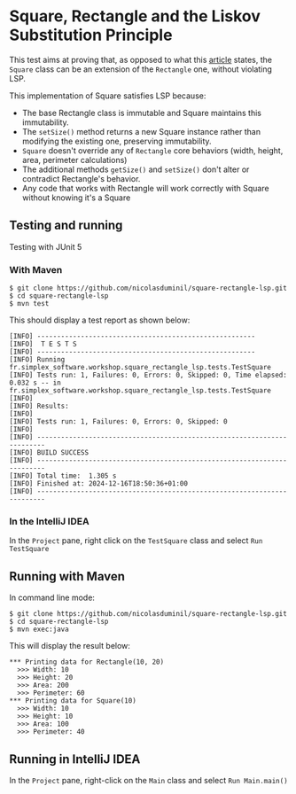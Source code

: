 # Square, Rectangle and the Liskov Substitution Principle

This test aims at proving that, as opposed to what this [article](https://medium.com/@alex24dutertre/square-rectangle-and-the-liskov-substitution-principle-ee1eb8433106) states,
the `Square` class can be an extension of the `Rectangle` one, without violating LSP.

This implementation of Square satisfies LSP because:

  - The base Rectangle class is immutable and Square maintains this immutability.
  - The `setSize()` method returns a new Square instance rather than modifying the existing one, preserving immutability.
  - `Square` doesn't override any of `Rectangle` core behaviors (width, height, area, perimeter calculations)
  - The additional methods `getSize()` and `setSize()` don't alter or contradict Rectangle's behavior.
  - Any code that works with Rectangle will work correctly with Square without knowing it's a Square

## Testing and running

Testing with JUnit 5

### With Maven

    $ git clone https://github.com/nicolasduminil/square-rectangle-lsp.git
    $ cd square-rectangle-lsp
    $ mvn test

This should display a test report as shown below:

    [INFO] -------------------------------------------------------
    [INFO]  T E S T S
    [INFO] -------------------------------------------------------
    [INFO] Running fr.simplex_software.workshop.square_rectangle_lsp.tests.TestSquare
    [INFO] Tests run: 1, Failures: 0, Errors: 0, Skipped: 0, Time elapsed: 0.032 s -- in fr.simplex_software.workshop.square_rectangle_lsp.tests.TestSquare
    [INFO]
    [INFO] Results:
    [INFO]
    [INFO] Tests run: 1, Failures: 0, Errors: 0, Skipped: 0
    [INFO]
    [INFO] ------------------------------------------------------------------------
    [INFO] BUILD SUCCESS
    [INFO] ------------------------------------------------------------------------
    [INFO] Total time:  1.305 s
    [INFO] Finished at: 2024-12-16T18:50:36+01:00
    [INFO] ------------------------------------------------------------------------

### In the IntelliJ IDEA

In the `Project` pane, right click on the `TestSquare` class and select `Run TestSquare`

## Running with Maven

In command line mode:

    $ git clone https://github.com/nicolasduminil/square-rectangle-lsp.git
    $ cd square-rectangle-lsp
    $ mvn exec:java

This will display the result below:

    *** Printing data for Rectangle(10, 20)
      >>> Width: 10
      >>> Height: 20
      >>> Area: 200
      >>> Perimeter: 60
    *** Printing data for Square(10)
      >>> Width: 10
      >>> Height: 10
      >>> Area: 100
      >>> Perimeter: 40

## Running in IntelliJ IDEA

In the `Project` pane, right-click on the `Main` class and select `Run Main.main()`


